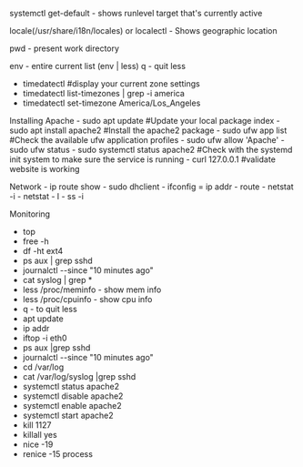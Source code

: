 systemctl get-default - shows runlevel target that's currently active

locale(/usr/share/i18n/locales) or localectl - Shows geographic location

pwd - present work directory

env - entire current list  (env | less) q - quit less

- timedatectl  #display your current zone settings 
- timedatectl list-timezones | grep -i america
- timedatectl set-timezone America/Los_Angeles

Installing Apache - sudo apt update #Update your local package index
                  - sudo apt install apache2 #Install the apache2 package
                  - sudo ufw app list #Check the available ufw application profiles
                  - sudo ufw allow 'Apache'
                  - sudo ufw status
                  - sudo systemctl status apache2  #Check with the systemd init system to make sure the service is running 
                  - curl 127.0.0.1 #validate website is working
                  
                 
Network
        - ip route show
        - sudo dhclient
        - ifconfig = ip addr
        - route
        - netstat -i
        - netstat - l
        - ss -i

Monitoring
  - top 
  - free -h
  - df -ht ext4
  - ps aux | grep sshd
  - journalctl --since "10 minutes ago"
  - cat syslog | grep *
  - less /proc/meminfo - show mem info
- less /proc/cpuinfo - show cpu info
- q - to quit less
- apt update
- ip addr
- iftop -i eth0
- ps aux |grep sshd
- journalctl --since "10 minutes ago"
- cd /var/log
- cat /var/log/syslog |grep sshd
- systemctl status apache2
- systemctl disable apache2
- systemctl enable apache2
- systemctl start apache2
- kill 1127
- killall yes
- nice -19
- renice -15 process
